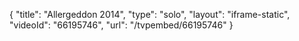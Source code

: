 {
    "title": "Allergeddon 2014",
    "type": "solo",
    "layout": "iframe-static",
    "videoId": "66195746",
    "url": "\/tvpembed\/66195746"
}